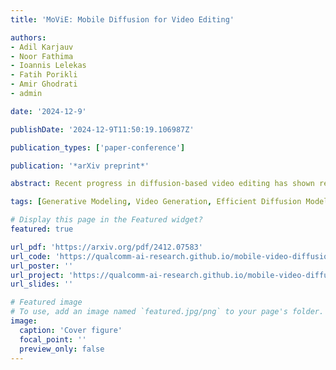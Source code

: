 ```yaml
---
title: 'MoViE: Mobile Diffusion for Video Editing'

authors:
- Adil Karjauv
- Noor Fathima
- Ioannis Lelekas
- Fatih Porikli
- Amir Ghodrati
- admin

date: '2024-12-9'

publishDate: '2024-12-9T11:50:19.106987Z'

publication_types: ['paper-conference']

publication: '*arXiv preprint*'

abstract: Recent progress in diffusion-based video editing has shown remarkable potential for practical applications. However, these methods remain prohibitively expensive and challenging to deploy on mobile devices. In this study, we introduce a series of optimizations that render mobile video editing feasible. Building upon the existing image editing model, we first optimize its architecture and incorporate a lightweight autoencoder. Subsequently, we extend classifier-free guidance distillation to multiple modalities, resulting in a threefold on-device speedup. Finally, we reduce the number of sampling steps to one by introducing a novel adversarial distillation scheme which preserves the controllability of the editing process. Collectively, these optimizations enable video editing at 12 frames per second on mobile devices, while maintaining high quality. Our results are available at https://qualcomm-ai-research.github.io/mobile-video-editing/

tags: [Generative Modeling, Video Generation, Efficient Diffusion Model]

# Display this page in the Featured widget?
featured: true

url_pdf: 'https://arxiv.org/pdf/2412.07583'
url_code: 'https://qualcomm-ai-research.github.io/mobile-video-diffusion/'
url_poster: ''
url_project: 'https://qualcomm-ai-research.github.io/mobile-video-diffusion/'
url_slides: ''

# Featured image
# To use, add an image named `featured.jpg/png` to your page's folder.
image:
  caption: 'Cover figure'
  focal_point: ''
  preview_only: false
---
```

